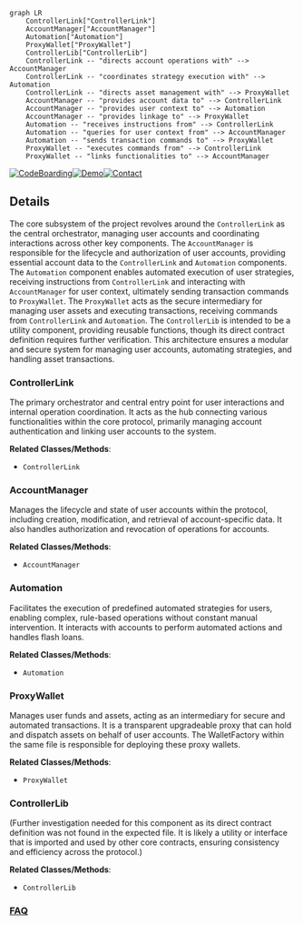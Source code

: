 ```mermaid
graph LR
    ControllerLink["ControllerLink"]
    AccountManager["AccountManager"]
    Automation["Automation"]
    ProxyWallet["ProxyWallet"]
    ControllerLib["ControllerLib"]
    ControllerLink -- "directs account operations with" --> AccountManager
    ControllerLink -- "coordinates strategy execution with" --> Automation
    ControllerLink -- "directs asset management with" --> ProxyWallet
    AccountManager -- "provides account data to" --> ControllerLink
    AccountManager -- "provides user context to" --> Automation
    AccountManager -- "provides linkage to" --> ProxyWallet
    Automation -- "receives instructions from" --> ControllerLink
    Automation -- "queries for user context from" --> AccountManager
    Automation -- "sends transaction commands to" --> ProxyWallet
    ProxyWallet -- "executes commands from" --> ControllerLink
    ProxyWallet -- "links functionalities to" --> AccountManager
```

[![CodeBoarding](https://img.shields.io/badge/Generated%20by-CodeBoarding-9cf?style=flat-square)](https://github.com/CodeBoarding/GeneratedOnBoardings)[![Demo](https://img.shields.io/badge/Try%20our-Demo-blue?style=flat-square)](https://www.codeboarding.org/demo)[![Contact](https://img.shields.io/badge/Contact%20us%20-%20contact@codeboarding.org-lightgrey?style=flat-square)](mailto:contact@codeboarding.org)

## Details

The core subsystem of the project revolves around the `ControllerLink` as the central orchestrator, managing user accounts and coordinating interactions across other key components. The `AccountManager` is responsible for the lifecycle and authorization of user accounts, providing essential account data to the `ControllerLink` and `Automation` components. The `Automation` component enables automated execution of user strategies, receiving instructions from `ControllerLink` and interacting with `AccountManager` for user context, ultimately sending transaction commands to `ProxyWallet`. The `ProxyWallet` acts as the secure intermediary for managing user assets and executing transactions, receiving commands from `ControllerLink` and `Automation`. The `ControllerLib` is intended to be a utility component, providing reusable functions, though its direct contract definition requires further verification. This architecture ensures a modular and secure system for managing user accounts, automating strategies, and handling asset transactions.

### ControllerLink
The primary orchestrator and central entry point for user interactions and internal operation coordination. It acts as the hub connecting various functionalities within the core protocol, primarily managing account authentication and linking user accounts to the system.


**Related Classes/Methods**:

- `ControllerLink`


### AccountManager
Manages the lifecycle and state of user accounts within the protocol, including creation, modification, and retrieval of account-specific data. It also handles authorization and revocation of operations for accounts.


**Related Classes/Methods**:

- `AccountManager`


### Automation
Facilitates the execution of predefined automated strategies for users, enabling complex, rule-based operations without constant manual intervention. It interacts with accounts to perform automated actions and handles flash loans.


**Related Classes/Methods**:

- `Automation`


### ProxyWallet
Manages user funds and assets, acting as an intermediary for secure and automated transactions. It is a transparent upgradeable proxy that can hold and dispatch assets on behalf of user accounts. The WalletFactory within the same file is responsible for deploying these proxy wallets.


**Related Classes/Methods**:

- `ProxyWallet`


### ControllerLib
(Further investigation needed for this component as its direct contract definition was not found in the expected file. It is likely a utility or interface that is imported and used by other core contracts, ensuring consistency and efficiency across the protocol.)


**Related Classes/Methods**:

- `ControllerLib`




### [FAQ](https://github.com/CodeBoarding/GeneratedOnBoardings/tree/main?tab=readme-ov-file#faq)